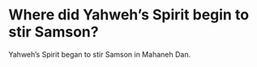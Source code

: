 # Where did Yahweh’s Spirit begin to stir Samson?

Yahweh’s Spirit began to stir Samson in Mahaneh Dan.
